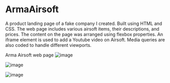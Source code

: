 # ArmaAirsoft
A product landing page of a fake company I created. Built using HTML and CSS. The web page includes various airsoft items, their descriptions, and prices. The content on the page was arranged using flexbox properties. An iframe element is used to add a Youtube video on Airsoft. 
Media queries are also coded to handle different viewports.

Arma Airsoft web page
![image](https://github.com/kylehraja/ArmaAirsoft/assets/140476247/454082ba-9165-4f8b-9f2e-68e2d3962d69)

![image](https://github.com/kylehraja/ArmaAirsoft/assets/140476247/0a331274-d675-47cd-944a-399372f3637d)

![image](https://github.com/kylehraja/ArmaAirsoft/assets/140476247/f7153036-966a-4009-b907-35e33785d49c)
